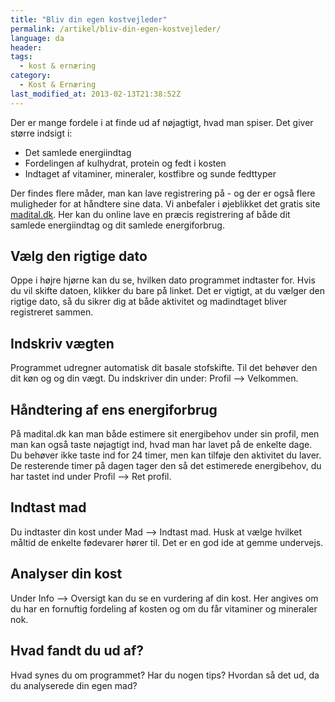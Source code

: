 ```yaml
---
title: "Bliv din egen kostvejleder"
permalink: /artikel/bliv-din-egen-kostvejleder/
language: da
header:
tags:
  - kost & ernæring
category:
  - Kost & Ernæring
last_modified_at: 2013-02-13T21:38:52Z
---
```


Der er mange fordele i at finde ud af nøjagtigt, hvad man spiser. Det giver større indsigt i:

- Det samlede energiindtag
- Fordelingen af kulhydrat, protein og fedt i kosten
- Indtaget af vitaminer, mineraler, kostfibre og sunde fedttyper

Der findes flere måder, man kan lave registrering på - og der er også flere muligheder for at håndtere sine data. Vi anbefaler i øjeblikket det gratis site [madital.dk](http://madital.dk). Her kan du online lave en præcis registrering af både dit samlede energiindtag og dit samlede energiforbrug.

Vælg den rigtige dato
---------------------

Oppe i højre hjørne kan du se, hvilken dato programmet indtaster for. Hvis du vil skifte datoen, klikker du bare på linket. Det er vigtigt, at du vælger den rigtige dato, så du sikrer dig at både aktivitet og madindtaget bliver registreret sammen.

Indskriv vægten
---------------

Programmet udregner automatisk dit basale stofskifte. Til det behøver den dit køn og og din vægt. Du indskriver din under: Profil --> Velkommen.

Håndtering af ens energiforbrug
-------------------------------

På madital.dk kan man både estimere sit energibehov under sin profil, men man kan også taste nøjagtigt ind, hvad man har lavet på de enkelte dage. Du behøver ikke taste ind for 24 timer, men kan tilføje den aktivitet du laver. De resterende timer på dagen tager den så det estimerede energibehov, du har tastet ind under Profil --> Ret profil.

Indtast mad
-----------

Du indtaster din kost under Mad --> Indtast mad. Husk at vælge hvilket måltid de enkelte fødevarer hører til. Det er en god ide at gemme undervejs.

Analyser din kost
-----------------

Under Info --> Oversigt kan du se en vurdering af din kost. Her angives om du har en fornuftig fordeling af kosten og om du får vitaminer og mineraler nok.

Hvad fandt du ud af?
--------------------

Hvad synes du om programmet? Har du nogen tips? Hvordan så det ud, da du analyserede din egen mad?

